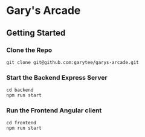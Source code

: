 # Gary's Arcade

## Getting Started

### Clone the Repo

```git clone git@github.com:garytee/garys-arcade.git```

### Start the Backend Express Server

```
cd backend
npm run start
```

### Run the Frontend Angular client

```
cd frontend
npm run start
```